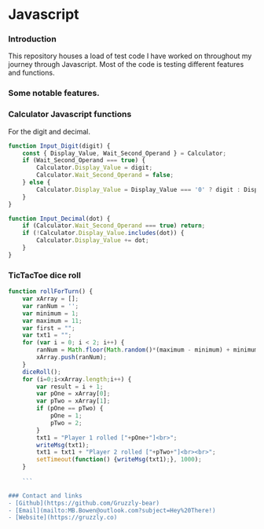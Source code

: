 # Javascript


### Introduction
This repository houses a load of test code I have worked on throughout my journey through Javascript. Most of the code is testing different features and functions.

### Some notable features.

### Calculator Javascript functions
For the digit and decimal.
```Javascript 
function Input_Digit(digit) {
    const { Display_Value, Wait_Second_Operand } = Calculator;
    if (Wait_Second_Operand === true) {
        Calculator.Display_Value = digit;
        Calculator.Wait_Second_Operand = false;
    } else {
        Calculator.Display_Value = Display_Value === '0' ? digit : Display_Value + digit;
    }
}

function Input_Decimal(dot) {
    if (Calculator.Wait_Second_Operand === true) return;
    if (!Calculator.Display_Value.includes(dot)) {
        Calculator.Display_Value += dot;
    }
}

```
### TicTacToe dice roll

```Javascript
function rollForTurn() {
	var xArray = [];
	var ranNum = '';
	var minimum = 1;
	var maximum = 11;
    var first = "";
    var txt1 = "";
	for (var i = 0; i < 2; i++) {
		ranNum = Math.floor(Math.random()*(maximum - minimum) + minimum);
		xArray.push(ranNum);
	}
    diceRoll();
    for (i=0;i<xArray.length;i++) {
		var result = i + 1;
        var pOne = xArray[0];
		var pTwo = xArray[1];
		if (pOne == pTwo) { 
			pOne = 1;
			pTwo = 2;
		}
        txt1 = "Player 1 rolled ["+pOne+"]<br>";
        writeMsg(txt1);
        txt1 = txt1 + "Player 2 rolled ["+pTwo+"]<br><br>";
    	setTimeout(function() {writeMsg(txt1);}, 1000); 
    }
    
    ```

### Contact and links
- [Github](https://github.com/Gruzzly-bear)
- [Email](mailto:MB.Bowen@outlook.com?subject=Hey%20There!)
- [Website](https://gruzzly.co)
